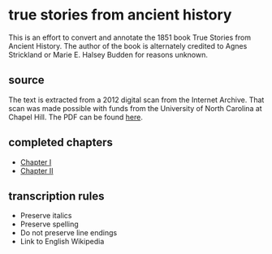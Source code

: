 # true stories from ancient history

This is an effort to convert and annotate the 1851 book True Stories from Ancient History. The author of the book is alternately credited to Agnes Strickland or Marie E. Halsey Budden for reasons unknown.

## source

The text is extracted from a 2012 digital scan from the Internet Archive. That scan was made possible with funds from the University of North Carolina at Chapel Hill. The PDF can be found [here](./truestoriesfromastri.pdf).

## completed chapters

* [Chapter I](./chapter-01.md)
* [Chapter II](./chapter-02.md)

## transcription rules

* Preserve italics
* Preserve spelling
* Do not preserve line endings
* Link to English Wikipedia
